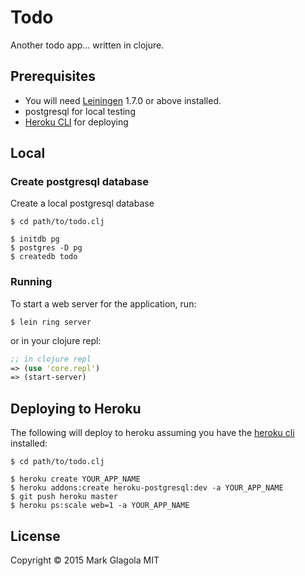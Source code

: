 # Todo
Another todo app... written in clojure.


## Prerequisites

- You will need [Leiningen][1] 1.7.0 or above installed.
- postgresql for local testing
- [Heroku CLI][2] for deploying

## Local

### Create postgresql database
Create a local postgresql database
```
$ cd path/to/todo.clj

$ initdb pg
$ postgres -D pg
$ createdb todo
```

### Running

To start a web server for the application, run:
```
$ lein ring server
```

or in your clojure repl:
```clojure
;; in clojure repl
=> (use 'core.repl')
=> (start-server)
```

## Deploying to Heroku
The following will deploy to heroku assuming you have the [heroku cli][2] installed:

```
$ cd path/to/todo.clj

$ heroku create YOUR_APP_NAME
$ heroku addons:create heroku-postgresql:dev -a YOUR_APP_NAME
$ git push heroku master
$ heroku ps:scale web=1 -a YOUR_APP_NAME
```


## License

Copyright © 2015 Mark Glagola MIT

[1]: https://github.com/technomancy/leiningen
[2]: https://devcenter.heroku.com/articles/heroku-command
